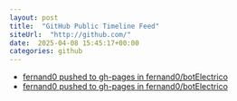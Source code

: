 ```yaml
---
layout: post
title:  "GitHub Public Timeline Feed"
siteUrl:  "http://github.com/"
date:  2025-04-08 15:45:17+00:00
categories: github
---
```

*  [fernand0 pushed to gh-pages in fernand0/botElectrico](https://github.com/fernand0/botElectrico/compare/8b8117636b...9c651c06a9)
*  [fernand0 pushed to gh-pages in fernand0/botElectrico](https://github.com/fernand0/botElectrico/compare/2e8359b434...2ddefe37f4)
